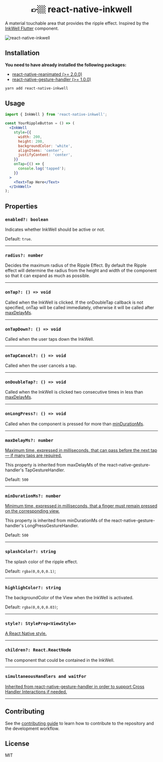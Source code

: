 <h1 align="center">
👉🏼 react-native-inkwell
</h1>

A material touchable area that provides the ripple effect.
Inspired by the [InkWell Flutter](https://api.flutter.dev/flutter/material/InkWell-class.html) component.

<div>
    <img src="https://raw.githubusercontent.com/enzomanuelmangano/react-native-inkwell/blob/main/.assets/inkwell_image.png" title="react-native-inkwell">
</div>

## Installation

**You need to have already installed the following packages:**

- [react-native-reanimated (>= 2.0.0)](https://docs.swmansion.com/react-native-reanimated/)
- [react-native-gesture-handler (>= 1.0.0)](https://docs.swmansion.com/react-native-gesture-handler/)

```sh
yarn add react-native-inkwell
```

## Usage

```jsx
import { InkWell } from 'react-native-inkwell';

const YourRippleButton = () => (
  <InkWell
    style={{
      width: 200,
      height: 200,
      backgroundColor: 'white',
      alignItems: 'center',
      justifyContent: 'center',
    }}
    onTap={() => {
      console.log('tapped');
    }}
  >
    <Text>Tap Here</Text>
  </InkWell>
);
```

## Properties

### `enabled?: boolean`

Indicates whether InkWell should be active or not.

Default: `true`.

---

### `radius?: number`

Decides the maximum radius of the Ripple Effect. By default the Ripple effect will determine the radius from the height and width of the component so that it can expand as much as possible.

---

### `onTap?: () => void`

Called when the InkWell is clicked. If the onDoubleTap callback is not specified, onTap will be called immediately, otherwise it will be called after [maxDelayMs](https://github.com/enzomanuelmangano/react-native-inkwell/tree/main#maxdelayms-number).

---

### `onTapDown?: () => void`

Called when the user taps down the InkWell.

---

### `onTapCancel?: () => void`

Called when the user cancels a tap.

---

### `onDoubleTap?: () => void`

Called when the InkWell is clicked two consecutive times in less than [maxDelayMs](https://github.com/enzomanuelmangano/react-native-inkwell/tree/main#maxdelayms-number).

---

### `onLongPress?: () => void`

Called when the component is pressed for more than [minDurationMs](https://github.com/enzomanuelmangano/react-native-inkwell/tree/main#mindurationms-number).

---

### `maxDelayMs?: number`

[Maximum time, expressed in milliseconds, that can pass before the next tap — if many taps are required.](https://docs.swmansion.com/react-native-gesture-handler/docs/api/gesture-handlers/tap-gh/#maxdelayms)

This property is inherited from maxDelayMs of the react-native-gesture-handler's TapGestureHandler.

Default: `500`

---

### `minDurationMs?: number`

[Minimum time, expressed in milliseconds, that a finger must remain pressed on the corresponding view.](https://docs.swmansion.com/react-native-gesture-handler/docs/api/gesture-handlers/longpress-gh/#mindurationms)

This property is inherited from minDurationMs of the react-native-gesture-handler's LongPressGestureHandler.

Default: `500`

---

### `splashColor?: string`

The splash color of the ripple effect.

Default: `rgba(0,0,0,0.1)`;

---

### `highlighColor?: string`

The backgroundColor of the View when the InkWell is activated.

Default: `rgba(0,0,0,0.03)`;

---

### `style?: StyleProp<ViewStyle>`

[A React Native style.](https://reactnative.dev/docs/style)

---

### `children?: React.ReactNode`

The component that could be contained in the InkWell.

---

### `simultaneousHandlers and waitFor`

[Inherited from react-native-gesture-handler in order to support Cross Handler Interactions if needed.](https://docs.swmansion.com/react-native-gesture-handler/docs/interactions/)

---

## Contributing

See the [contributing guide](CONTRIBUTING.md) to learn how to contribute to the repository and the development workflow.

## License

MIT
